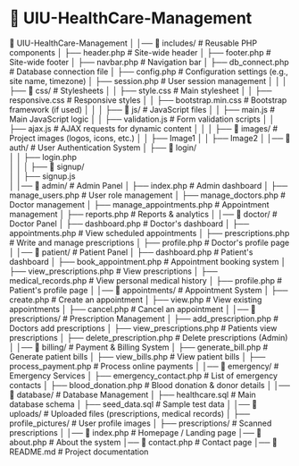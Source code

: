 # 📂 UIU-HealthCare-Management

📂 UIU-HealthCare-Management
│
│── 📂 includes/              # Reusable PHP components
│   ├── header.php            # Site-wide header
│   ├── footer.php            # Site-wide footer
│   ├── navbar.php            # Navigation bar
│   ├── db_connect.php        # Database connection file
│   ├── config.php            # Configuration settings (e.g., site name, timezone)
│   ├── session.php           # User session management
│   │
│   ├── 📂 css/               # Stylesheets
│   │   ├── style.css         # Main stylesheet
│   │   ├── responsive.css    # Responsive styles
│   │   ├── bootstrap.min.css # Bootstrap framework (if used)
│   │
│   ├── 📂 js/                # JavaScript files
│   │   ├── main.js           # Main JavaScript logic
│   │   ├── validation.js     # Form validation scripts
│   │   ├── ajax.js           # AJAX requests for dynamic content
│   │
│   ├── 📂 images/            # Project images (logos, icons, etc.)
│   │   ├── Image1
│   │   ├── Image2
│
│── 📂 auth/                  # User Authentication System
│   ├── 📂 login/            
│   │   ├── login.php          
│   │
│   ├── 📂 signup/            
│   │   ├── signup.js        
│
│── 📂 admin/                 # Admin Panel
│   ├── index.php             # Admin dashboard
│   ├── manage_users.php      # User role management
│   ├── manage_doctors.php    # Doctor management
│   ├── manage_appointments.php # Appointment management
│   ├── reports.php           # Reports & analytics
│
│── 📂 doctor/                # Doctor Panel
│   ├── dashboard.php         # Doctor's dashboard
│   ├── appointments.php      # View scheduled appointments
│   ├── prescriptions.php     # Write and manage prescriptions
│   ├── profile.php           # Doctor's profile page
│
│── 📂 patient/               # Patient Panel
│   ├── dashboard.php         # Patient's dashboard
│   ├── book_appointment.php  # Appointment booking system
│   ├── view_prescriptions.php # View prescriptions
│   ├── medical_records.php   # View personal medical history
│   ├── profile.php           # Patient's profile page
│
│── 📂 appointments/          # Appointment System
│   ├── create.php            # Create an appointment
│   ├── view.php              # View existing appointments
│   ├── cancel.php            # Cancel an appointment
│
│── 📂 prescriptions/         # Prescription Management
│   ├── add_prescription.php  # Doctors add prescriptions
│   ├── view_prescriptions.php # Patients view prescriptions
│   ├── delete_prescription.php # Delete prescriptions (Admin)
│
│── 📂 billing/               # Payment & Billing System
│   ├── generate_bill.php     # Generate patient bills
│   ├── view_bills.php        # View patient bills
│   ├── process_payment.php   # Process online payments
│
│── 📂 emergency/             # Emergency Services
│   ├── emergency_contact.php # List of emergency contacts
│   ├── blood_donation.php    # Blood donation & donor details
│
│── 📂 database/              # Database Management
│   ├── healthcare.sql        # Main database schema
│   ├── seed_data.sql         # Sample test data
│
│── 📂 uploads/               # Uploaded files (prescriptions, medical records)
│   ├── profile_pictures/     # User profile images
│   ├── prescriptions/        # Scanned prescriptions
│
│── 📜 index.php              # Homepage / Landing page
│── 📜 about.php              # About the system
│── 📜 contact.php            # Contact page
│── 📜 README.md              # Project documentation


